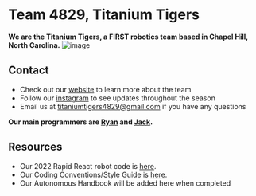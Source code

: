 # Team 4829, Titanium Tigers

**We are the Titanium Tigers, a FIRST robotics team based in Chapel Hill, North Carolina.**
![image](https://user-images.githubusercontent.com/85963782/180302805-22f1db77-5ded-4d18-9c47-f7b256e87436.png)


## Contact

- Check out our [website](https://www.titaniumtigers4829.com/) to learn more about the team
- Follow our [instagram](https://www.instagram.com/titaniumtigers4829/?hl=en) to see updates throughout the season
- Email us at titaniumtigers4829@gmail.com if you have any questions

**Our main programmers are [Ryan](https://github.com/Ryan-Robot12) and [Jack](https://github.com/Traptricker).**

## Resources

- Our 2022 Rapid React robot code is [here](https://github.com/TitaniumTigers4829/zuntue2022).
- Our Coding Conventions/Style Guide is [here](https://docs.google.com/document/d/1n7c82OhWUoE0EcsLU9Ej2HSsh652Fp4WmMW84LIBsBQ/edit?usp=sharing).
- Our Autonomous Handbook will be added here when completed
